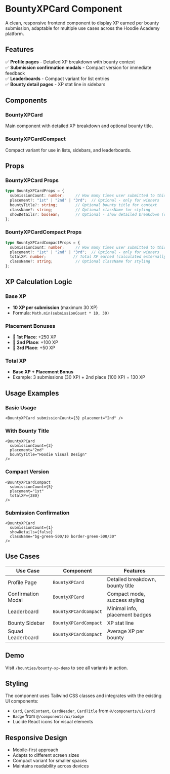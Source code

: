 # BountyXPCard Component

A clean, responsive frontend component to display XP earned per bounty submission, adaptable for multiple use cases across the Hoodie Academy platform.

## Features

✅ **Profile pages** - Detailed XP breakdown with bounty context  
✅ **Submission confirmation modals** - Compact version for immediate feedback  
✅ **Leaderboards** - Compact variant for list entries  
✅ **Bounty detail pages** - XP stat line in sidebars  

## Components

### BountyXPCard
Main component with detailed XP breakdown and optional bounty title.

### BountyXPCardCompact  
Compact variant for use in lists, sidebars, and leaderboards.

## Props

### BountyXPCard Props
```typescript
type BountyXPCardProps = {
  submissionCount: number;     // How many times user submitted to this bounty
  placement?: "1st" | "2nd" | "3rd";  // Optional - only for winners
  bountyTitle?: string;        // Optional bounty title for context
  className?: string;          // Optional className for styling
  showDetails?: boolean;       // Optional - show detailed breakdown (default: true)
};
```

### BountyXPCardCompact Props
```typescript
type BountyXPCardCompactProps = {
  submissionCount: number;     // How many times user submitted to this bounty
  placement?: "1st" | "2nd" | "3rd";  // Optional - only for winners
  totalXP: number;            // Total XP earned (calculated externally)
  className?: string;          // Optional className for styling
};
```

## XP Calculation Logic

### Base XP
- **10 XP per submission** (maximum 30 XP)
- Formula: `Math.min(submissionCount * 10, 30)`

### Placement Bonuses
- **🥇 1st Place**: +250 XP
- **🥈 2nd Place**: +100 XP  
- **🥉 3rd Place**: +50 XP

### Total XP
- **Base XP + Placement Bonus**
- Example: 3 submissions (30 XP) + 2nd place (100 XP) = 130 XP

## Usage Examples

### Basic Usage
```tsx
<BountyXPCard submissionCount={3} placement="2nd" />
```

### With Bounty Title
```tsx
<BountyXPCard 
  submissionCount={3} 
  placement="2nd" 
  bountyTitle="Hoodie Visual Design"
/>
```

### Compact Version
```tsx
<BountyXPCardCompact 
  submissionCount={5} 
  placement="1st"
  totalXP={280}
/>
```

### Submission Confirmation
```tsx
<BountyXPCard 
  submissionCount={1} 
  showDetails={false}
  className="bg-green-500/10 border-green-500/30"
/>
```

## Use Cases

| Use Case | Component | Features |
|----------|-----------|----------|
| Profile Page | `BountyXPCard` | Detailed breakdown, bounty title |
| Confirmation Modal | `BountyXPCard` | Compact mode, success styling |
| Leaderboard | `BountyXPCardCompact` | Minimal info, placement badges |
| Bounty Sidebar | `BountyXPCardCompact` | XP stat line |
| Squad Leaderboard | `BountyXPCardCompact` | Average XP per bounty |

## Demo

Visit `/bounties/bounty-xp-demo` to see all variants in action.

## Styling

The component uses Tailwind CSS classes and integrates with the existing UI components:
- `Card`, `CardContent`, `CardHeader`, `CardTitle` from `@/components/ui/card`
- `Badge` from `@/components/ui/badge`
- Lucide React icons for visual elements

## Responsive Design

- Mobile-first approach
- Adapts to different screen sizes
- Compact variant for smaller spaces
- Maintains readability across devices 